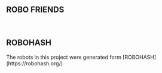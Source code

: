 ## ROBO FRIENDS
<br>

<h2>ROBOHASH</h2>
The robots in this project were generated form [ROBOHASH](https://robohash.org/)
